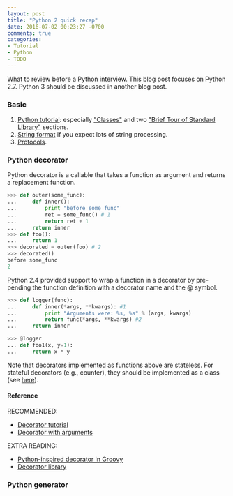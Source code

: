 ```yaml
---
layout: post
title: "Python 2 quick recap"
date: 2016-07-02 00:23:27 -0700
comments: true
categories: 
- Tutorial
- Python
- TODO
---
```


What to review before a Python interview.
This blog post focuses on Python 2.7. 
Python 3 should be discussed in another blog post.

<!--more-->

### Basic

1. [Python tutorial](https://docs.python.org/2.7/tutorial/): especially ["Classes"](https://docs.python.org/2.7/tutorial/classes.html) and two ["Brief Tour of Standard Library"](https://docs.python.org/2.7/tutorial/stdlib.html) sections.
1. [String format](https://pyformat.info/) if you expect lots of string processing.
1. [Protocols](/blog/2016/09/05/tutorial-protocols/).

### Python decorator

Python decorator is a callable that takes a function as argument and returns a replacement function.

``` python Example decorator
>>> def outer(some_func):
...     def inner():
...         print "before some_func"
...         ret = some_func() # 1
...         return ret + 1
...     return inner
>>> def foo():
...     return 1
>>> decorated = outer(foo) # 2
>>> decorated()
before some_func
2
```

Python 2.4 provided support to wrap a function in a decorator by pre-pending the function definition with a decorator name and the @ symbol.

``` python A generic decorator
>>> def logger(func):
...     def inner(*args, **kwargs): #1
...         print "Arguments were: %s, %s" % (args, kwargs)
...         return func(*args, **kwargs) #2
...     return inner

>>> @logger
... def foo1(x, y=1):
...     return x * y
```

Note that decorators implemented as functions above are stateless.
For stateful decorators (e.g., counter), they should be implemented as a class (see [here](http://scottlobdell.me/2015/04/decorators-arguments-python/)).

#### Reference

RECOMMENDED:

* [Decorator tutorial](http://simeonfranklin.com/blog/2012/jul/1/python-decorators-in-12-steps/)
* [Decorator with arguments](http://scottlobdell.me/2015/04/decorators-arguments-python/)

EXTRA READING:

* [Python-inspired decorator in Groovy](https://github.com/yihtserns/groovy-decorator)
* [Decorator library](https://wiki.python.org/moin/PythonDecoratorLibrary)

### Python generator

